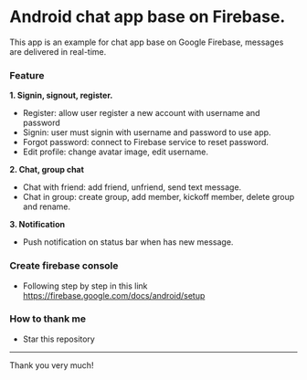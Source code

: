 # Android chat app base on Firebase.  
This app is an example for chat app base on Google Firebase, messages are delivered in real-time.  

### Feature  
**1. Signin, signout, register.**  
* Register: allow user register a new account with username and password
* Signin: user must signin with username and password to use app.
* Forgot password: connect to Firebase service to reset password.
* Edit profile: change avatar image, edit username.

**2. Chat, group chat**  
* Chat with friend: add friend, unfriend, send text message.
* Chat in group: create group, add member, kickoff member, delete group and rename.  

**3. Notification**  
* Push notification on status bar when has new message.  

### Create firebase console  
* Following step by step in this link https://firebase.google.com/docs/android/setup  

### How to thank me
* Star this repository

---

Thank you very much!


